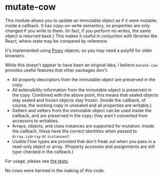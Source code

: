 # mutate-cow

This module allows you to update an immutable object as if it were mutable, inside a callback. It has copy-on-write semantics, so properties are only changed if you write to them. (In fact, if you perform no writes, the same object is returned back.) This makes it useful in conjuction with libraries like React, where state may be compared by reference.

It's implemented using [Proxy](https://developer.mozilla.org/en-US/docs/Web/JavaScript/Reference/Global_Objects/Proxy) objects, so you may need a polyfill for older browsers.

While this doesn't appear to have been an original idea, I believe `mutate-cow` provides useful features that other packages don't:

 * All property descriptors from the immutable object are preserved in the copy.
 * All extensibility information from the immutable object is preserved in the copy. Combined with the above point, this means that sealed objects stay sealed and frozen objects stay frozen. (Inside the callback, of course, the working copy in unsealed and all properties are writable.)
 * Getters and setters from the immutable object can be used inside the callback, and are preserved in the copy; they aren't converted from accessors to writables.
 * Arrays, objects, and class instances are supported for mutation. Inside the callback, these have the correct identities when passed to `Array.isArray` or `instanceof`.
 * Usable Flow types are provided that don't freak out when you pass in a read-only object or array. (Property accesses and assignments are still type-checked in the callback.)

For usage, please see [the tests](test.mjs).

No cows were harmed in the making of this code.
